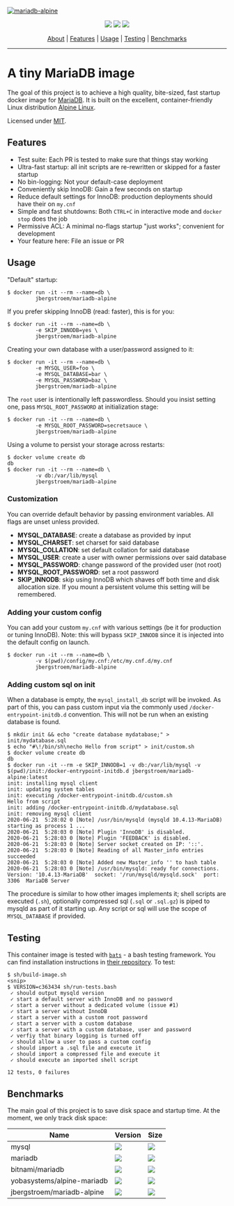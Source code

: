 [![mariadb-alpine](https://raw.githubusercontent.com/jbergstroem/mariadb-alpine/master/mariadb-alpine.png)](https://github.com/jbergstroem/mariadb-alpine)

<p align="center">
  <img src="https://img.shields.io/docker/v/jbergstroem/mariadb-alpine?color=999&sort=semver">
  <img src="https://img.shields.io/docker/image-size/jbergstroem/mariadb-alpine?color=999&sort=semver">
  <img src="https://img.shields.io/docker/pulls/jbergstroem/mariadb-alpine?color=999&sort=semver">
</p>
<p align="center">
  <a href="#a-tiny-mariadb-image">About</a> | 
  <a href="#features">Features</a> |
  <a href="#usage">Usage</a> |
  <a href="#testing">Testing</a> |
  <a href="#benchmarks">Benchmarks</a>
</p>

---

# A tiny MariaDB image

The goal of this project is to achieve a high quality, bite-sized, fast startup docker image for [MariaDB][1].
It is built on the excellent, container-friendly Linux distribution [Alpine Linux][2].

Licensed under [MIT](./LICENSE).

## Features

- Test suite: Each PR is tested to make sure that things stay working
- Ultra-fast startup: all init scripts are re-rewritten or skipped for a faster startup
- No bin-logging: Not your default-case deployment
- Conveniently skip InnoDB: Gain a few seconds on startup
- Reduce default settings for InnoDB: production deployments should have their on `my.cnf`
- Simple and fast shutdowns: Both `CTRL+C` in interactive mode and `docker stop` does the job
- Permissive ACL: A minimal no-flags startup "just works"; convenient for development
- Your feature here: File an issue or PR

## Usage

"Default" startup:

```console
$ docker run -it --rm --name=db \
         jbergstroem/mariadb-alpine
```

If you prefer skipping InnoDB (read: faster), this is for you:

```console
$ docker run -it --rm --name=db \
         -e SKIP_INNODB=yes \
         jbergstroem/mariadb-alpine
```

Creating your own database with a user/password assigned to it:

```console
$ docker run -it --rm --name=db \
         -e MYSQL_USER=foo \
         -e MYSQL_DATABASE=bar \
         -e MYSQL_PASSWORD=baz \
         jbergstroem/mariadb-alpine
```

The `root` user is intentionally left passwordless. Should you insist setting one, pass `MYSQL_ROOT_PASSWORD` at initialization stage:

```console
$ docker run -it --rm --name=db \
         -e MYSQL_ROOT_PASSWORD=secretsauce \
         jbergstroem/mariadb-alpine
```

Using a volume to persist your storage across restarts:

```console
$ docker volume create db
db
$ docker run -it --rm --name=db \
         -v db:/var/lib/mysql
         jbergstroem/mariadb-alpine
```

### Customization

You can override default behavior by passing environment variables. All flags
are unset unless provided.

- **MYSQL_DATABASE**: create a database as provided by input
- **MYSQL_CHARSET**: set charset for said database
- **MYSQL_COLLATION**: set default collation for said database
- **MYSQL_USER**: create a user with owner permissions over said database
- **MYSQL_PASSWORD**: change password of the provided user (not root)
- **MYSQL_ROOT_PASSWORD**: set a root password
- **SKIP_INNODB**: skip using InnoDB which shaves off both time and
  disk allocation size. If you mount a persistent volume
  this setting will be remembered.

### Adding your custom config

You can add your custom `my.cnf` with various settings (be it for production or tuning InnoDB).
Note: this will bypass `SKIP_INNODB` since it is injected into the default config on launch.

```console
$ docker run -it --rm --name=db \
         -v $(pwd)/config/my.cnf:/etc/my.cnf.d/my.cnf
         jbergstroem/mariadb-alpine
```

### Adding custom sql on init

When a database is empty, the `mysql_install_db` script will be invoked. As part of this, you can pass custom input via the commonly used `/docker-entrypoint-initdb.d` convention. This will not be run when an existing database is found.

```console
$ mkdir init && echo "create database mydatabase;" > init/mydatabase.sql
$ echo "#\!/bin/sh\necho Hello from script" > init/custom.sh
$ docker volume create db
db
$ docker run -it --rm -e SKIP_INNODB=1 -v db:/var/lib/mysql -v $(pwd)/init:/docker-entrypoint-initdb.d jbergstroem/mariadb-alpine:latest
init: installing mysql client
init: updating system tables
init: executing /docker-entrypoint-initdb.d/custom.sh
Hello from script
init: adding /docker-entrypoint-initdb.d/mydatabase.sql
init: removing mysql client
2020-06-21  5:28:02 0 [Note] /usr/bin/mysqld (mysqld 10.4.13-MariaDB) starting as process 1 ...
2020-06-21  5:28:03 0 [Note] Plugin 'InnoDB' is disabled.
2020-06-21  5:28:03 0 [Note] Plugin 'FEEDBACK' is disabled.
2020-06-21  5:28:03 0 [Note] Server socket created on IP: '::'.
2020-06-21  5:28:03 0 [Note] Reading of all Master_info entries succeeded
2020-06-21  5:28:03 0 [Note] Added new Master_info '' to hash table
2020-06-21  5:28:03 0 [Note] /usr/bin/mysqld: ready for connections.
Version: '10.4.13-MariaDB'  socket: '/run/mysqld/mysqld.sock'  port: 3306  MariaDB Server
```

The procedure is similar to how other images implements it; shell scripts are executed (`.sh`), optionally compressed sql (`.sql` or `.sql.gz`) is piped to mysqld as part of it starting up. Any script or sql will use the scope of `MYSQL_DATABASE` if provided.

## Testing

This container image is tested with [`bats`][3] - a bash testing framework. You can find installation
instructions in [their repository][4]. To test:

```console
$ sh/build-image.sh
<snip>
$ VERSION=c363434 sh/run-tests.bash
 ✓ should output mysqld version
 ✓ start a default server with InnoDB and no password
 ✓ start a server without a dedicated volume (issue #1)
 ✓ start a server without InnoDB
 ✓ start a server with a custom root password
 ✓ start a server with a custom database
 ✓ start a server with a custom database, user and password
 ✓ verfiy that binary logging is turned off
 ✓ should allow a user to pass a custom config
 ✓ should import a .sql file and execute it
 ✓ should import a compressed file and execute it
 ✓ should execute an imported shell script

12 tests, 0 failures
```

## Benchmarks

The main goal of this project is to save disk space and startup time. At the moment,
we only track disk space:

| Name                       | Version                                                                                              | Size                                                                                                         |
| -------------------------- | ---------------------------------------------------------------------------------------------------- | ------------------------------------------------------------------------------------------------------------ |
| mysql                      | <img src="https://img.shields.io/docker/v/_/mysql/5.7?color=666&label=%22%22">                       | <img src="https://img.shields.io/docker/image-size/_/mysql/5.7?color=666&label=%22%22">                      |
| mariadb                    | <img src="https://img.shields.io/docker/v/_/mariadb/10.4?color=666&label=%22%22">                    | <img src="https://img.shields.io/docker/image-size/_/mariadb/10.4?color=666&label=%22%22">                   |
| bitnami/mariadb            | <img src="https://img.shields.io/docker/v/bitnami/mariadb/10.4?color=666&label=%22%22">              | <img src="https://img.shields.io/docker/image-size/bitnami/mariadb/10.4?color=666&label=%22%22">             |
| yobasystems/alpine-mariadb | <img src="https://img.shields.io/docker/v/yobasystems/alpine-mariadb?color=666&label=%22%22">        | <img src="https://img.shields.io/docker/image-size/yobasystems/alpine-mariadb?color=666&label=%22%22">       |
| jbergstroem/mariadb-alpine | <img src="https://img.shields.io/docker/v/jbergstroem/mariadb-alpine?color=666&&sort=semver&label="> | <img src="https://img.shields.io/docker/image-size/jbergstroem/mariadb-alpine?color=666&sort=semver&label="> |

[1]: https://mariadb.org
[2]: https://alpinelinux.org
[3]: https://github.com/bats-core/bats-core
[4]: https://github.com/bats-core/bats-core#installation
